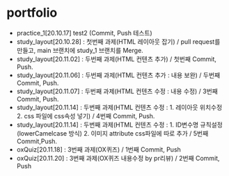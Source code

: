 # portfolio

- practice_1[20.10.17] test2 (Commit, Push 테스트)
- study_layout[20.10.28] : 첫번째 과제(HTML 레이아웃 잡기) / pull request를 만들고, main 브랜치에 study_1 브랜치를 Merge.
- study_layout[20.11.02] : 두번째 과제(HTML 컨텐츠 추가) / 첫번째 Commit, Push.
- study_layout[20.11.06] : 두번째 과제(HTML 컨텐츠 추가 : 내용 보완) / 두번째 Commit, Push.
- study_layout[20.11.07] : 두번째 과제(HTML 컨텐츠 수정 : 내용 수정) / 3번째 Commit, Push.
- study_layout[20.11.14] : 두번째 과제(HTML 컨텐츠 수정 : 1. 레이아웃 위치수정 2. css 파일에 css속성 넣기) / 4번째 Commit, Push.
- study_layout[20.11.14] : 두번째 과제(HTML 컨텐츠 수정 : 1. ID변수명 규칙설정(lowerCamelcase 방식) 2. 이미지 attribute css파일에 따로 추가 / 5번째 Commit,Push.
- oxQuiz[20.11.18] : 3번째 과제(OX퀴즈) / 1번째 Commit, Push
- oxQuiz[20.11.20] : 3번째 과제(OX퀴즈 내용수정 by pr리뷰) / 2번째 Commit, Push
